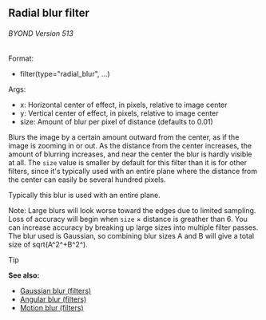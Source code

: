 ## Radial blur filter 
###### BYOND Version 513

Format:
+   filter(type=\"radial_blur\", \...)
<!-- -->
Args:
+   x: Horizontal center of effect, in pixels, relative to image center
+   y: Vertical center of effect, in pixels, relative to image center
+   size: Amount of blur per pixel of distance (defaults to 0.01)


Blurs the image by a certain amount outward from the center, as
if the image is zooming in or out. As the distance from the center
increases, the amount of blurring increases, and near the center the
blur is hardly visible at all. The `size` value is smaller by default
for this filter than it is for other filters, since it\'s typically used
with an entire plane where the distance from the center can easily be
several hundred pixels. 

Typically this blur is used with an
entire plane. 

Note: Large blurs will look worse toward the
edges due to limited sampling. Loss of accuracy will begin when `size` ×
distance is greather than 6. You can increase accuracy by breaking up
large sizes into multiple filter passes. The blur used is Gaussian, so
combining blur sizes A and B will give a total size of sqrt(A^2^+B^2^).

> [!TIP] 
> **See also:**
> +   [Gaussian blur (filters)](/ref/notes/filters/blur.md) 
> +   [Angular blur (filters)](/ref/notes/filters/angular_blur.md) 
> +   [Motion blur (filters)](/ref/notes/filters/motion_blur.md) <!-- -->
